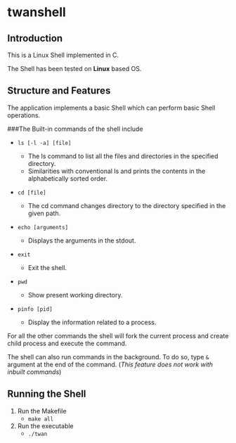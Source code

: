 # twanshell

## Introduction

This is a Linux Shell implemented in C.

The Shell has been tested on **Linux** based OS.

## Structure and Features

The application implements a basic Shell which can perform basic Shell operations.

###The Built-in commands of the shell include

- `ls [-l -a] [file]`

  - The ls command to list all the files and directories in the specified directory.
  - Similarities with conventional ls and prints the contents in the alphabetically sorted order.

- `cd [file]`

  - The cd command changes directory to the directory specified in the given path.

- `echo [arguments]`

  - Displays the arguments in the stdout.

- `exit`

  - Exit the shell.

- `pwd`

  - Show present working directory.

- `pinfo [pid]`

  - Display the information related to a process.

For all the other commands the shell will fork the current process and create child process and execute the command.

The shell can also run commands in the background. To do so, type `&` argument at the end of the command. (_This feature does not work with inbuilt commands_)

## Running the Shell

1. Run the Makefile
   - `make all`
2. Run the executable
   - `./twan`